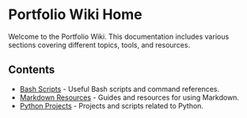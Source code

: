 # Portfolio Wiki Home

Welcome to the Portfolio Wiki. This documentation includes various sections covering different topics, tools, and resources.

## Contents

- [Bash Scripts](bash/bash-Overview) - Useful Bash scripts and command references.
- [Markdown Resources](MarkDown/MarkDown-Overview) - Guides and resources for using Markdown.
- [Python Projects](python/python-Overview) - Projects and scripts related to Python.

